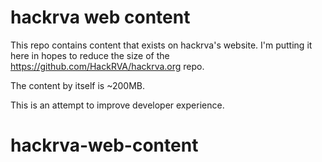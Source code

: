 # hackrva web content

This repo contains content that exists on hackrva's website.  I'm putting it here in hopes to reduce the size of the https://github.com/HackRVA/hackrva.org repo.

The content by itself is ~200MB.

This is an attempt to improve developer experience.

# hackrva-web-content
